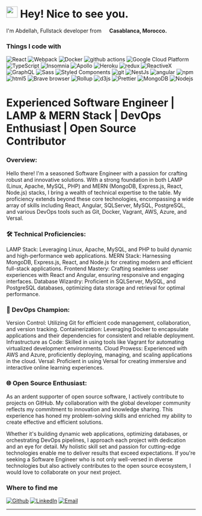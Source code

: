 <h1><img src="https://emojis.slackmojis.com/emojis/images/1531849430/4246/blob-sunglasses.gif?1531849430" width="30"/> Hey! Nice to see you.</h1>


<p>I'm Abdellah, Fullstack developer from <img src="https://cdn-icons-png.flaticon.com/512/197/197551.png" width="13"/> <b>Casablanca, Morocco.</b>

<h3>Things I code with</h3>
<p>
  <img alt="React" src="https://img.shields.io/badge/-React-45b8d8?style=flat-square&logo=react&logoColor=white" />
  <img alt="Webpack" src="https://img.shields.io/badge/-Webpack-8DD6F9?style=flat-square&logo=webpack&logoColor=white" /> 
  <img alt="Docker" src="https://img.shields.io/badge/-Docker-46a2f1?style=flat-square&logo=docker&logoColor=white" />
  <img alt="github actions" src="https://img.shields.io/badge/-Github_Actions-2088FF?style=flat-square&logo=github-actions&logoColor=white" />
  <img alt="Google Cloud Platform" src="https://img.shields.io/badge/-Google_Cloud_Platform-1a73e8?style=flat-square&logo=google-cloud&logoColor=white" />
  <img alt="TypeScript" src="https://img.shields.io/badge/-TypeScript-007ACC?style=flat-square&logo=typescript&logoColor=white" />
  <img alt="Insomnia" src="https://img.shields.io/badge/-Insomnia-5849BE?style=flat-square&logo=insomnia&logoColor=white" />
  <img alt="Apollo" src="https://img.shields.io/badge/-Apollo%20GraphQL-311C87?style=flat-square&logo=apollo-graphql&logoColor=white" />
  <img alt="Heroku" src="https://img.shields.io/badge/-Heroku-430098?style=flat-square&logo=heroku&logoColor=white" />
  <img alt="redux" src="https://img.shields.io/badge/-Redux-764ABC?style=flat-square&logo=redux&logoColor=white" />
  <img alt="ReactiveX" src="https://img.shields.io/badge/-RxJs-B7178C?style=flat-square&logo=reactivex&logoColor=white" />
  <img alt="GraphQL" src="https://img.shields.io/badge/-GraphQL-E10098?style=flat-square&logo=graphql&logoColor=white" />
  <img alt="Sass" src="https://img.shields.io/badge/-Sass-CC6699?style=flat-square&logo=sass&logoColor=white" />
  <img alt="Styled Components" src="https://img.shields.io/badge/-Styled_Components-db7092?style=flat-square&logo=styled-components&logoColor=white" />
  <img alt="git" src="https://img.shields.io/badge/-Git-F05032?style=flat-square&logo=git&logoColor=white" />
  <img alt="NestJs" src="https://img.shields.io/badge/-NestJs-ea2845?style=flat-square&logo=nestjs&logoColor=white" />
  <img alt="angular" src="https://img.shields.io/badge/-Angular-DD0031?style=flat-square&logo=angular&logoColor=white" />
  <img alt="npm" src="https://img.shields.io/badge/-NPM-CB3837?style=flat-square&logo=npm&logoColor=white" />
  <img alt="html5" src="https://img.shields.io/badge/-HTML5-E34F26?style=flat-square&logo=html5&logoColor=white" />
  <img alt="Brave browser" src="https://img.shields.io/badge/-Brave_Browser-FB542B?style=flat-square&logo=brave&logoColor=white" />
  <img alt="Rollup" src="https://img.shields.io/badge/-Rollup-EC4A3F?style=flat-square&logo=rollup.js&logoColor=white" />
  <img alt="d3js" src="https://img.shields.io/badge/-D3.js-F9A03C?style=flat-square&logo=d3.js&logoColor=white" />
  <img alt="Prettier" src="https://img.shields.io/badge/-Prettier-F7B93E?style=flat-square&logo=prettier&logoColor=white" />
  <img alt="MongoDB" src="https://img.shields.io/badge/-MongoDB-13aa52?style=flat-square&logo=mongodb&logoColor=white" />
  <img alt="Nodejs" src="https://img.shields.io/badge/-Nodejs-43853d?style=flat-square&logo=Node.js&logoColor=white" />
</p>
<h1>Experienced Software Engineer | LAMP & MERN Stack | DevOps Enthusiast | Open Source Contributor</h1>

<h3>Overview:</h3>
<p>
Hello there! I'm a seasoned Software Engineer with a passion for crafting robust and innovative solutions. With a strong foundation in both LAMP (Linux, Apache, MySQL, PHP) and MERN (MongoDB, Express.js, React, Node.js) stacks, I bring a wealth of technical expertise to the table. My proficiency extends beyond these core technologies, encompassing a wide array of skills including React, Angular, SQLServer, MySQL, PostgreSQL, and various DevOps tools such as Git, Docker, Vagrant, AWS, Azure, and Versal.
</p>
<h3>
🛠️ Technical Proficiencies:
</h3>
<p>
LAMP Stack: Leveraging Linux, Apache, MySQL, and PHP to build dynamic and high-performance web applications.
MERN Stack: Harnessing MongoDB, Express.js, React, and Node.js for creating modern and efficient full-stack applications.
Frontend Mastery: Crafting seamless user experiences with React and Angular, ensuring responsive and engaging interfaces.
Database Wizardry: Proficient in SQLServer, MySQL, and PostgreSQL databases, optimizing data storage and retrieval for optimal performance.
</p>
<h3>
🚀 DevOps Champion:
</h3>
<p>
Version Control: Utilizing Git for efficient code management, collaboration, and version tracking.
Containerization: Leveraging Docker to encapsulate applications and their dependencies for consistent and reliable deployment.
Infrastructure as Code: Skilled in using tools like Vagrant for automating virtualized development environments.
Cloud Prowess: Experienced with AWS and Azure, proficiently deploying, managing, and scaling applications in the cloud.
Versal: Proficient in using Versal for creating immersive and interactive online learning experiences.
</p>
	<h3>🌐 Open Source Enthusiast:</h3>
 <p>
As an ardent supporter of open source software, I actively contribute to projects on GitHub. My collaboration with the global developer community reflects my commitment to innovation and knowledge sharing. This experience has honed my problem-solving skills and enriched my ability to create effective and efficient solutions.

Whether it's building dynamic web applications, optimizing databases, or orchestrating DevOps pipelines, I approach each project with dedication and an eye for detail. My holistic skill set and passion for cutting-edge technologies enable me to deliver results that exceed expectations. If you're seeking a Software Engineer who is not only well-versed in diverse technologies but also actively contributes to the open source ecosystem, I would love to collaborate on your next project.
</p>


<h3>Where to find me</h3>
<p><a href="https://github.com/ezzakyabdellah" target="_blank"><img alt="Github" src="https://img.shields.io/badge/GitHub-%2312100E.svg?&style=for-the-badge&logo=Github&logoColor=white" /></a> <a href="https://www.linkedin.com/in/abdellah-ezzaky" target="_blank"><img alt="LinkedIn" src="https://img.shields.io/badge/linkedin-%230077B5.svg?&style=for-the-badge&logo=linkedin&logoColor=white" /></a>
	</a> <a href="mailto:magicalscript@hotmail.fr" target="_blank"><img alt="Email" src="https://img.shields.io/badge/Microsoft_Outlook-0078D4?style=for-the-badge&logo=microsoft-outlook&logoColor=white" /></a>
</p>

------------

